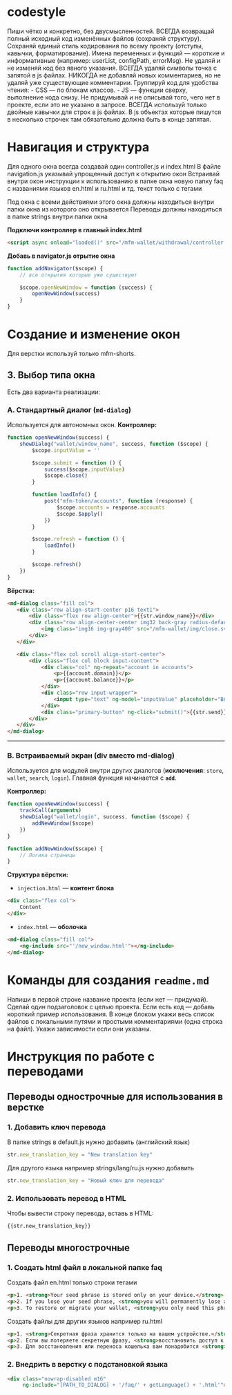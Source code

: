 # codestyle

Пиши чётко и конкретно, без двусмысленностей.
ВСЕГДА возвращай полный исходный код изменённых файлов (сохраняй структуру).
Сохраняй единый стиль кодирования по всему проекту (отступы, кавычки, форматирование).
Имена переменных и функций — короткие и информативные (например: userList, configPath, errorMsg).
Не удаляй и не изменяй код без явного указания.
ВСЕГДА удаляй символы точка с запятой в js файлах.
НИКОГДА не добавляй новых комментариев, но не удаляй уже существующие комментарии.
Группируй код для удобства чтения:
    - CSS — по блокам классов.
    - JS — функции сверху, выполнение кода снизу.
Не придумывай и не описывай того, чего нет в проекте, если это не указано в запросе.
ВСЕГДА используй только двойные кавычки для строк в js файлах.
В js объектах которые пишутся в несколько строчек там обязательно должна быть в конце запятая.

# Навигация и структура

Для одного окна всегда создавай один controller.js и index.html
В файле navigation.js указывай упрощенный доступ к открытию окон
Встраивай внутри окон инструкции к использованию в папке окна новую папку faq с названиями языков en.html и ru.html и тд. текст только с тегами <p>
Под окна с всеми действиями этого окна должны находиться внутри папки окна из которого оно открывается
Переводы должны находиться в папке strings внутри папки окна

**Подключи контроллер в главный index.html**
```html
<script async onload="loaded()" src="/mfm-wallet/withdrawal/controller.js?v=15aasda"></script>
```

**Добавь в navigator.js отрытие окна**
```javascript
function addNavigator($scope) {
	// все открытия которые уже существуют

	$scope.openNewWindow = function (success) {
		openNewWindow(success)
	}
}
```

# Создание и изменение окон

Для верстки используй только mfm-shorts.

## 3. Выбор типа окна

Есть два варианта реализации:

### **A. Стандартный диалог (`md-dialog`)**

Используется для автономных окон.
**Контроллер:**

```javascript
function openNewWindow(success) {
    showDialog("wallet/window_name", success, function ($scope) {
        $scope.inputValue = ''

        $scope.submit = function () {
            success($scope.inputValue)
            $scope.close()
        }

        function loadInfo() {
            post("mfm-token/accounts", function (response) {
                $scope.accounts = response.accounts
                $scope.$apply()
            })
        }

        $scope.refresh = function () {
            loadInfo()
        }

        $scope.refresh()
    })
}
```

**Вёрстка:**

```html
<md-dialog class="fill col">
   <div class="row align-start-center p16 text1">
       <div class="flex row align-center">{{str.window_name}}</div>
       <div class="row align-center-center img32 back-gray radius-default ripple" ng-click="close()">
           <img class="img16 img-gray400" src="/mfm-wallet/img/close.svg">
       </div>
   </div>

   <div class="flex col scroll align-start-center">
       <div class="flex col block input-content">
           <div class="col" ng-repeat="account in accounts">
               <p>{{account.domain}}</p>
               <p>{{account.balance}}</p>
           </div>
           <div class="row input-wrapper">
               <input type="text" ng-model="inputValue" placeholder="Введите значение">
           </div>
           <div class="primary-button" ng-click="submit()">{{str.send}}</div>
       </div>
   </div>
</md-dialog>
```

---

### **B. Встраиваемый экран (div вместо md-dialog)**

Используется для модулей внутри других диалогов (**исключения**: `store`, `wallet`, `search`, `login`).
Главная функция начинается с **`add`**.

**Контроллер:**

```javascript
function openNewWindow(success) {
    trackCall(arguments)
    showDialog("wallet/login", success, function ($scope) {
        addNewWindow($scope)
    })
}

function addNewWindow($scope) {
    // Логика страницы
}
```

**Структура вёрстки:**

* `injection.html` — **контент блока**

```html
<div class="flex col">
    Content
</div>
```

* `index.html` — **оболочка**

```html
<md-dialog class="fill col">
    <ng-include src="'/new_window.html'"></ng-include>
</md-dialog>
```

# Команды для создания `readme.md`

Напиши в первой строке название проекта (если нет — придумай).
Сделай один подзаголовок с целью проекта.
Если есть код — добавь короткий пример использования.
В конце блоком укажи весь список файлов с локальными путями и простыми комментариями (одна строка на файл).
Укажи зависимости если они указаны.

# Инструкция по работе с переводами

## Переводы однострочные для использования в верстке
### 1. Добавить ключ перевода
В папке strings в default.js нужно добавить (английский язык)
```javascript
str.new_translation_key = "New translation key"
```

Для другого языка например strings/lang/ru.js нужно добавить
```javascript
str.new_translation_key = "Новый ключ для перевода"
```

### 2. Использовать перевод в HTML
Чтобы вывести строку перевода, вставь в HTML:
```html
{{str.new_translation_key}}
```

## Переводы многострочные
### 1. Создать html файл в локальной папке faq
Создать файл en.html только строки тегами <p>
```html
<p>1. <strong>Your seed phrase is stored only on your device.</strong> Neither the service nor the developers have access to it.</p>
<p>2. If you lose your seed phrase, <strong>you will permanently lose access to your wallet.</strong> Keep it in a secure place!</p>
<p>3. To restore or migrate your wallet, <strong>you only need this phrase.</strong> No passwords or emails will help.</p>
```

Создать файлы для других языков например ru.html
```html
<p>1. <strong>Секретная фраза хранится только на вашем устройстве.</strong> Ни сервис, ни разработчики не имеют к ней доступа.</p>
<p>2. Если вы потеряете секретную фразу, <strong>восстановить доступ к кошельку будет невозможно.</strong> Сохраните её в надежном месте!</p>
<p>3. Для восстановления или переноса кошелька вам понадобится <strong>только эта фраза.</strong> Никакие пароли или почта не помогут.</p>
```

### 2. Внедрить в верстку с подстановкой языка
```html
<div class="nowrap-disabled m16"
     ng-include="[PATH_TO_DIALOG] + '/faq/' + getLanguage() + '.html'"></div>
```

